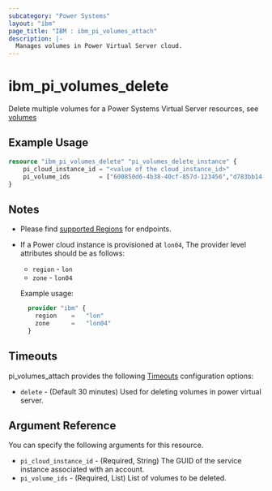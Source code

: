 ```yaml
---
subcategory: "Power Systems"
layout: "ibm"
page_title: "IBM : ibm_pi_volumes_attach"
description: |-
  Manages volumes in Power Virtual Server cloud.
---
```


# ibm_pi_volumes_delete

Delete multiple volumes for a Power Systems Virtual Server resources, see [volumes](https://cloud.ibm.com/apidocs/power-cloud#pcloud-v2-pvminstances-volumes-post)

## Example Usage

```terraform
resource "ibm_pi_volumes_delete" "pi_volumes_delete_instance" {
    pi_cloud_instance_id = "<value of the cloud_instance_id>"
    pi_volume_ids        = ["600850d6-4b38-40cf-857d-123456","d783bb14-efeb-4ded-9847-123456"]
}
```

## Notes

* Please find [supported Regions](https://cloud.ibm.com/apidocs/power-cloud#endpoint) for endpoints.
* If a Power cloud instance is provisioned at `lon04`, The provider level attributes should be as follows:
  * `region` - `lon`
  * `zone` - `lon04`

  Example usage:

  ```terraform
    provider "ibm" {
      region    =   "lon"
      zone      =   "lon04"
    }
  ```

## Timeouts

pi_volumes_attach provides the following [Timeouts](https://www.terraform.io/docs/configuration/resources.html#timeouts) configuration options:

* `delete` - (Default 30 minutes) Used for deleting volumes in power virtual server.

## Argument Reference

You can specify the following arguments for this resource.

* `pi_cloud_instance_id` - (Required, String) The GUID of the service instance associated with an account.
* `pi_volume_ids` - (Required, List) List of volumes to be deleted.
